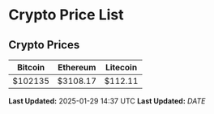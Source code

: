 # Crypto Price List

## Crypto Prices
| Bitcoin | Ethereum | Litecoin |
| ------- | -------- | -------- |
| $102135 | $3108.17 | $112.11 |
**Last Updated:** 2025-01-29 14:37 UTC
**Last Updated:** $DATE$
